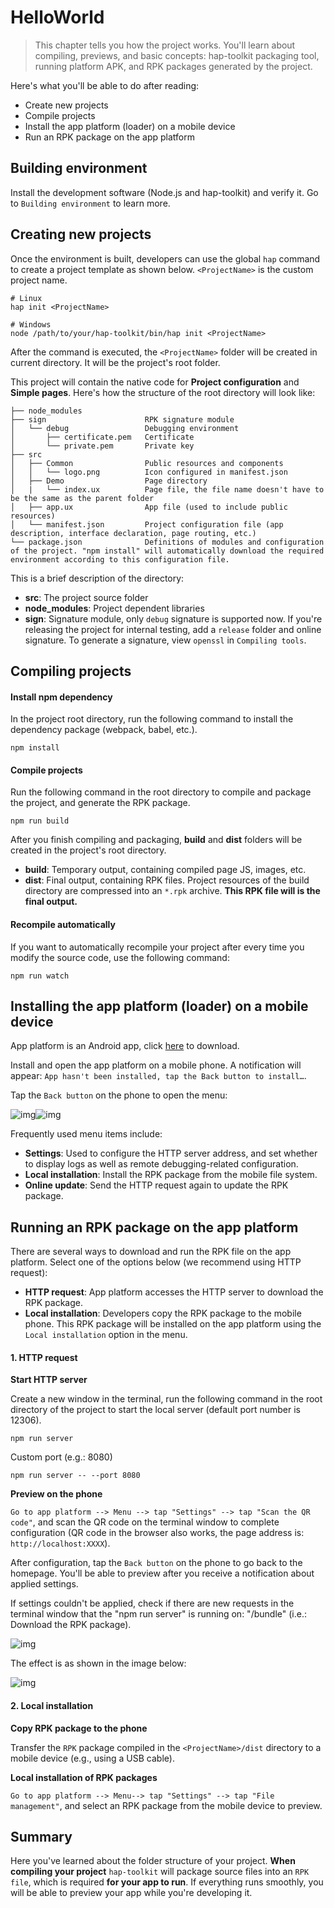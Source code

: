 # HelloWorld

> This chapter tells you how the project works. You'll learn about compiling, previews, and basic concepts: hap-toolkit packaging tool, running platform APK, and RPK packages generated by the project.

Here's what you'll be able to do after reading:

- Create new projects
- Compile projects
- Install the app platform (loader) on a mobile device
- Run an RPK package on the app platform

## Building environment

Install the development software (Node.js and hap-toolkit) and verify it. Go to `Building environment` to learn more.

## Creating new projects

Once the environment is built, developers can use the global `hap` command to create a project template as shown below. `<ProjectName>` is the custom project name.

```
# Linux
hap init <ProjectName>

# Windows
node /path/to/your/hap-toolkit/bin/hap init <ProjectName>
```

After the command is executed, the `<ProjectName>` folder will be created in current directory. It will be the project's root folder.

This project will contain the native code for **Project configuration** and **Simple pages**. Here's how the structure of the root directory will look like:

```
├── node_modules
├── sign                      RPK signature module
│   └── debug                 Debugging environment
│       ├── certificate.pem   Certificate
│       └── private.pem       Private key
├── src
│   ├── Common                Public resources and components
│   │   └── logo.png          Icon configured in manifest.json
│   ├── Demo                  Page directory
│   |   └── index.ux          Page file, the file name doesn't have to be the same as the parent folder
│   ├── app.ux                App file (used to include public resources)
│   └── manifest.json         Project configuration file (app description, interface declaration, page routing, etc.)
└── package.json              Definitions of modules and configuration of the project. "npm install" will automatically download the required environment according to this configuration file.
```

This is a brief description of the directory:

- **src**: The project source folder
- **node_modules**: Project dependent libraries
- **sign**: Signature module, only `debug` signature is supported now. If you're releasing the project for internal testing, add a `release` folder and online signature. To generate a signature, view `openssl` in `Compiling tools`.

## Compiling projects

#### Install npm dependency

In the project root directory, run the following command to install the dependency package (webpack, babel, etc.).

```
npm install
```

#### Compile projects

Run the following command in the root directory to compile and package the project, and generate the RPK package.

```
npm run build
```

After you finish compiling and packaging, **build** and **dist** folders will be created in the project's root directory.

- **build**: Temporary output, containing compiled page JS, images, etc.
- **dist**: Final output, containing RPK files. Project resources of the build directory are compressed into an `*.rpk` archive. **This RPK file will is the final output.**

#### Recompile automatically

If you want to automatically recompile your project after every time you modify the source code, use the following command:

```
npm run watch
```

## Installing the app platform (loader) on a mobile device

App platform is an Android app, click [here](http://dev.hybrid.xiaomi.com/platform/) to download.

Install and open the app platform on a mobile phone. A notification will appear: `App hasn't been installed, tap the Back button to install…`.

Tap the `Back button` on the phone to open the menu:

![img](HelloWorld.1.png)![img](HelloWorld.2.png)

Frequently used menu items include:

- **Settings**: Used to configure the HTTP server address, and set whether to display logs as well as remote debugging-related configuration.
- **Local installation**: Install the RPK package from the mobile file system.
- **Online update**: Send the HTTP request again to update the RPK package.

## Running an RPK package on the app platform

There are several ways to download and run the RPK file on the app platform. Select one of the options below (we recommend using HTTP request):

- **HTTP request**: App platform accesses the HTTP server to download the RPK package.
- **Local installation**: Developers copy the RPK package to the mobile phone. This RPK package will be installed on the app platform using the `Local installation` option in the menu.

#### 1. HTTP request

**Start HTTP server**

Create a new window in the terminal, run the following command in the root directory of the project to start the local server (default port number is 12306).

```
npm run server
```

Custom port (e.g.: 8080)

```
npm run server -- --port 8080
```

**Preview on the phone**

`Go to app platform --> Menu --> tap "Settings" --> tap "Scan the QR code"`, and scan the QR code on the terminal window to complete configuration (QR code in the browser also works, the page address is: `http://localhost:XXXX`).

After configuration, tap the `Back button` on the phone to go back to the homepage. You'll be able to preview after you receive a notification about applied settings.

If settings couldn't be applied, check if there are new requests in the terminal window that the "npm run server" is running on: "/bundle" (i.e.: Download the RPK package).

![img](HelloWorld.3.png)

The effect is as shown in the image below:

![img](HelloWorld.4.png)

#### 2. Local installation

**Copy RPK package to the phone**

Transfer the `RPK` package compiled in the `<ProjectName>/dist` directory to a mobile device (e.g., using a USB cable).

**Local installation of RPK packages**

`Go to app platform --> Menu--> tap "Settings" --> tap "File management"`, and select an RPK package from the mobile device to preview.

## Summary

Here you've learned about the folder structure of your project. **When compiling your project** `hap-toolkit` will package source files into an `RPK file`, which is required **for your app to run**. If everything runs smoothly, you will be able to preview your app while you're developing it.